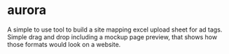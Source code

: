 # aurora
A simple to use tool to build a site mapping excel upload sheet for ad tags.  Simple drag and drop including a mockup page preview, that shows how those formats would look on a website.
